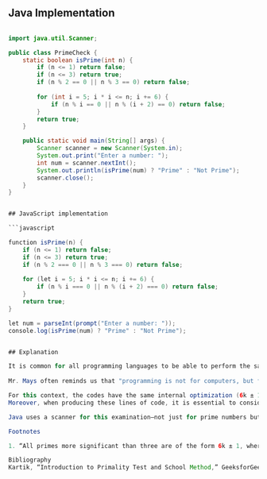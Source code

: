 ## Java Implementation

```java 

import java.util.Scanner;

public class PrimeCheck {
    static boolean isPrime(int n) {
        if (n <= 1) return false;
        if (n <= 3) return true;
        if (n % 2 == 0 || n % 3 == 0) return false;
        
        for (int i = 5; i * i <= n; i += 6) {
            if (n % i == 0 || n % (i + 2) == 0) return false;
        }
        return true;
    }

    public static void main(String[] args) {
        Scanner scanner = new Scanner(System.in);
        System.out.print("Enter a number: ");
        int num = scanner.nextInt();
        System.out.println(isPrime(num) ? "Prime" : "Not Prime");
        scanner.close();
    }
}


## JavaScript implementation

```javascript

function isPrime(n) {
    if (n <= 1) return false;
    if (n <= 3) return true;
    if (n % 2 === 0 || n % 3 === 0) return false;
    
    for (let i = 5; i * i <= n; i += 6) {
        if (n % i === 0 || n % (i + 2) === 0) return false;
    }
    return true;
}

let num = parseInt(prompt("Enter a number: "));
console.log(isPrime(num) ? "Prime" : "Not Prime");


## Explanation

It is common for all programming languages to be able to perform the same task. Still, for this assignment, after analyzing the two programming languages above, Java and JavaScript, I realized the significance of efficiency. The following assessment examines Java and JavaScripts similarities, differences, and performance characteristics when identifying a prime number. 
	
Mr. Mays often reminds us that "programming is not for computers, but for humans. "Thus, humans rely on the information within Java and JavaScript to communicate. Both programming languages depend on algorithms, various logic structures, return values, and code readability, allowing for a more streamlined approach when programmers communicate. 

For this context, the codes have the same internal optimization (6k ± 1 optimization) [^1]; it is just a matter of when they are performed. Java first defines conditions (in lines 9-11). These conditional statements are instructed to generate a "true" value if it is prime and "false" if not. This technique allows data entered within the code to be easily separated. The rules established within the code can be viewed as a pre-test to ensure that numbers less than or equal to one and integers divisible by two/three are discarded early to improve efficiency. Alternatively, JavaScript employs a function (isPrime) to eliminate numbers that are not prime. While both languages have their respective processes to assess the prime values, each version has clear instructions.
Moreover, when producing these lines of code, it is essential to consider the intended usage of each program because it influences how data is processed and produced. For instance, Java is statically typed—int n (relies on the variable n being declared as an integer before executing the command) [2]—juxtaposed to JavaScript, which is dynamically typed (meaning it is associated with a runtime variable, within this code using the function isPrime(n), to compile and run after assigning a numerical value to n to be processed) [3]. With a dynamic interface, JavaScript allows the programmer to write code faster because they do not need to declare every command. However, this flexibility can lead to more significant issues within the code later, whereas Java has checks and balances every time.

Java uses a scanner for this examination—not just for prime numbers but also for handling user input—so its lengthier, more restrictive code is better suited for this operation. Why? JavaScript, which uses an internal compiler, does not require explicit user input handling as Java does. However, JavaScript still includes a pre-test, meaning it filters out numbers that are not prime before executing the complete algorithm.

Footnotes

1. “All primes more significant than three are of the form 6k ± 1, where k is any integer greater than 0. All integers can be expressed as (6k + i), where i = −1, 0, 1, 2, 3, or 4. And note that 2 divides (6k + 0), (6k + 2), and (6k + 4) and three divides (6k + 3)” Kartik, “Introduction to Primality Test and School Method,” GeeksforGeeks, November 21, 2015, https://www.geeksforgeeks.org/introduction-to-primality-test-and-school-method/.

Bibliography
Kartik, “Introduction to Primality Test and School Method,” GeeksforGeeks, November 21, 2015, https://www.geeksforgeeks.org/introduction-to-primality-test-and-school-method/., “JavaScript | MDN,” MDN Web Docs, March 6, 2025, https://developer.mozilla.org/en-US/docs/Web/JavaScript#reference., TechGatha, “Statically vs Dynamically Typed Languages - YouTube,” www.youtube.com, April 18, 2020, https://www.youtube.com/watch?v=jlUZw8-6ljw.